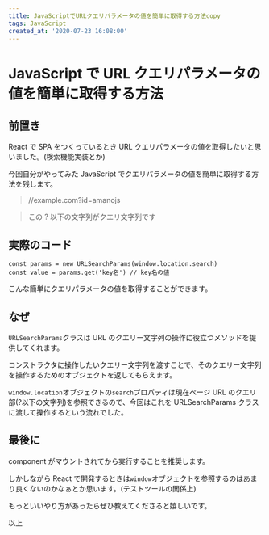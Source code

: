 ```yaml
---
title: JavaScriptでURLクエリパラメータの値を簡単に取得する方法copy
tags: JavaScript
created_at: '2020-07-23 16:08:00'
---
```


# JavaScript で URL クエリパラメータの値を簡単に取得する方法

## 前置き

React で SPA をつくっているとき URL クエリパラメータの値を取得したいと思いました。(検索機能実装とか)

今回自分がやってみた JavaScript でクエリパラメータの値を簡単に取得する方法を残します。

> //example.com?id=amanojs

> この ? 以下の文字列がクエリ文字列です

## 実際のコード

```tsx
const params = new URLSearchParams(window.location.search)
const value = params.get('key名') // key名の値
```

こんな簡単にクエリパラメータの値を取得することができます。

## なぜ

`URLSearchParams`クラスは URL のクエリー文字列の操作に役立つメソッドを提供してくれます。

コンストラクタに操作したいクエリー文字列を渡すことで、そのクエリー文字列を操作するためのオブジェクトを返してもらえます。

`window.location`オブジェクトの`search`プロパティは現在ページ URL のクエリ部(?以下の文字列)を参照できるので、今回はこれを URLSearchParams クラスに渡して操作するという流れでした。

## 最後に

component がマウントされてから実行することを推奨します。

しかしながら React で開発するときは`window`オブジェクトを参照するのはあまり良くないのかなぁとか思います。(テストツールの関係上)

もっといいやり方があったらぜひ教えてくださると嬉しいです。

以上
